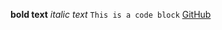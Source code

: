 **bold text**
*italic text*
`This is a code block`
[GitHub](https://github.com/jjnaidu/phase-0-gps-1)
